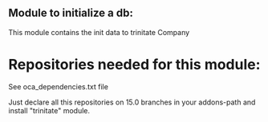 Module to initialize a db:
--------------------------

This module contains the init data to trinitate Company

Repositories needed for this module:
====================================

See oca_dependencies.txt file

Just declare all this repositories on 15.0 branches in your addons-path and install "trinitate" module.
